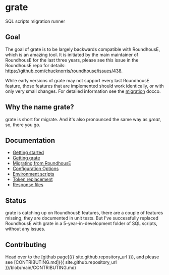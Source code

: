 # grate
SQL scripts migration runner 

## Goal

The goal of grate is to be largely backwards compatible with RoundhousE, which is an amazing tool. It is initiated by the main
maintainer of RoundhousE for the last three years, please see this issue in the RoundhousE repo for details: https://github.com/chucknorris/roundhouse/issues/438.

While early versions of grate may not support every last RoundhousE feature, those features that are implemented should work identically, or with only very small changes.  For detailed information see the [migration](MigratingFromRoundhousE.md) docco.

## Why the name grate?

grate is short for migrate. And it's also pronounced the same way as _great_, so, there you go. 

## Documentation
* [Getting started](GettingStarted.md)
* [Getting grate](GettingGrate.md)
* [Migrating from RoundhousE](MigratingFromRoundhousE.md)
* [Configuration Options](ConfigurationOptions.md)
* [Environment scripts](EnvironmentScripts.md)
* [Token replacement](TokenReplacement.md)
* [Response files](ResponseFiles.md)

## Status

grate is catching up on RoundhousE features, there are a couple of features missing, they are documented in unit tests. But I've successfully replaced 
RoundhousE with grate in a 5-year-in-development folder of SQL scripts, without any issues. 

## Contributing

Head over to the [github page]({{ site.github.repository_url }}), and please see [CONTRIBUTING.md]({{ site.github.repository_url }}/blob/main/CONTRIBUTING.md)
